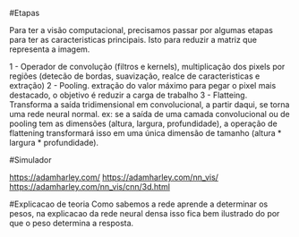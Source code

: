 #Etapas

Para ter a visão computacional, precisamos passar por algumas etapas para ter as caracteristicas principais. Isto para reduzir a matriz que representa a imagem.

1 - Operador de convolução (filtros e kernels), multiplicação dos pixels por regiões
(detecão de bordas, suavização, realce de caracteristicas e extração)
2 - Pooling. extração do valor máximo para pegar o pixel mais destacado, o objetivo é reduzir a carga de trabalho
3 - Flatteing. Transforma a saída tridimensional em convolucional, a partir daqui, se torna uma rede neural normal.
ex: se a saída de uma camada convolucional ou de pooling tem as dimensões (altura, largura, profundidade), a operação de flattening transformará isso em uma única dimensão de tamanho (altura * largura * profundidade).

#Simulador

https://adamharley.com/
https://adamharley.com/nn_vis/
https://adamharley.com/nn_vis/cnn/3d.html

#Explicacao de teoria
Como sabemos a rede aprende a determinar os pesos, na explicacao da rede neural densa isso fica bem ilustrado do por que o peso determina a resposta.
